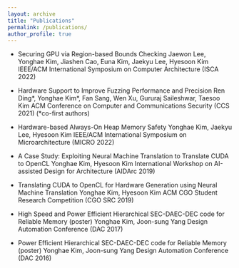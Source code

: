 ```yaml
---
layout: archive
title: "Publications"
permalink: /publications/
author_profile: true
---
```


* Securing GPU via Region-based Bounds Checking
  Jaewon Lee, Yonghae Kim, Jiashen Cao, Euna Kim, Jaekyu Lee, Hyesoon Kim
  IEEE/ACM International Symposium on Computer Architecture (ISCA 2022)

* Hardware Support to Improve Fuzzing Performance and Precision
  Ren Ding\*, Yonghae Kim\*, Fan Sang, Wen Xu, Gururaj Saileshwar, Taesoo Kim
  ACM Conference on Computer and Communications Security (CCS 2021)
  (\*co-first authors)

* Hardware-based Always-On Heap Memory Safety
  Yonghae Kim, Jaekyu Lee, Hyesoon Kim
  IEEE/ACM International Symposium on Microarchitecture (MICRO 2022)

* A Case Study: Exploiting Neural Machine Translation to Translate CUDA to OpenCL
  Yonghae Kim, Hyesoon Kim
  International Workshop on AI-assisted Design for Architecture (AIDArc 2019)

* Translating CUDA to OpenCL for Hardware Generation using Neural Machine Translation
  Yonghae Kim, Hyesoon Kim
  ACM CGO Student Research Competition (CGO SRC 2019)

* High Speed and Power Efficient Hierarchical SEC-DAEC-DEC code for Reliable Memory (poster)
  Yonghae Kim, Joon-sung Yang
  Design Automation Conference (DAC 2017)

* Power Efficient Hierarchical SEC-DAEC-DEC code for Reliable Memory (poster)
  Yonghae Kim, Joon-sung Yang
  Design Automation Conference (DAC 2016)

